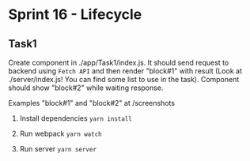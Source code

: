 # Sprint 16 - Lifecycle

## Task1

Create component in ./app/Task1/index.js. It should send request to backend using `Fetch API` and then render "block#1" with result (Look at ./server/index.js! You can find
some list to use in the task).
Component should show "block#2" while waiting response.

Examples "block#1" and "block#2" at /screenshots



1. Install dependencies
`yarn install`

2. Run webpack
`yarn watch`

3. Run server
`yarn server`
